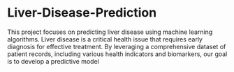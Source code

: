 # Liver-Disease-Prediction
This project focuses on predicting liver disease using machine learning algorithms. Liver disease is a critical health issue that requires early diagnosis for effective treatment. By leveraging a comprehensive dataset of patient records, including various health indicators and biomarkers, our goal is to develop a predictive model
